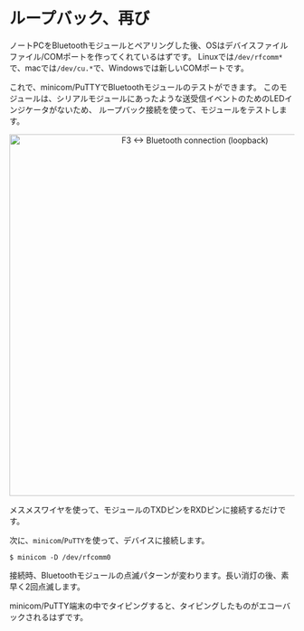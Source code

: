 <!-- # Loopback, again -->

# ループバック、再び

<!-- 
After pairing your laptop to the Bluetooth module, your OS should have created a device file / COM
port for you. On Linux, it should be `/dev/rfcomm*`; on mac, it should be `/dev/cu.*`; and on
Windows, it should be a new COM port.
 -->

ノートPCをBluetoothモジュールとペアリングした後、OSはデバイスファイルファイル/COMポートを作ってくれているはずです。
Linuxでは`/dev/rfcomm*`で、macでは`/dev/cu.*`で、Windowsでは新しいCOMポートです。

<!-- 
We can now test the Bluetooth module with minicom/PuTTY. Because this module doesn't have LED
indicators for the transmission and reception events like the serial module did, we'll test the
module using a loopback connection:
 -->

これで、minicom/PuTTYでBluetoothモジュールのテストができます。
このモジュールは、シリアルモジュールにあったような送受信イベントのためのLEDインジケータがないため、
ループバック接続を使って、モジュールをテストします。

<p align="center">
<img height=640 title="F3 <-> Bluetooth connection (loopback)" src="../assets/f3-bluetooth-loopback.png">
</p>

<!-- Just connect the module's TXD pin to its RXD pin using a F/F wire. -->

メスメスワイヤを使って、モジュールのTXDピンをRXDピンに接続するだけです。

<!-- Now, connect to the device using `minicom`/`PuTTY`: -->

次に、`minicom`/`PuTTY`を使って、デバイスに接続します。

``` console
$ minicom -D /dev/rfcomm0
```

<!-- 
Upon connecting, the blinking pattern of the Bluetooth module should change to: long pause then
blink twice quickly.
 -->

接続時、Bluetoothモジュールの点滅パターンが変わります。長い消灯の後、素早く2回点滅します。

<!-- Typing inside minicom/PuTTY terminal should echo back what you type. -->

minicom/PuTTY端末の中でタイピングすると、タイピングしたものがエコーバックされるはずです。
